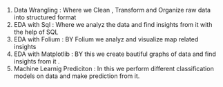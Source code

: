 1. Data Wrangling : Where we Clean , Transform and Organize raw data into structured format
2. EDA with Sql : Where we analyz the data and find insights from it with the help of SQL
3. EDA with Folium : BY Folium we analyz and visualize map related insights
4. EDA with Matplotlib : BY this we create bautiful graphs of data and find insights from it .
5. Machine Learnig Prediciton : In this we perform different classification models on data and make prediction from it.
